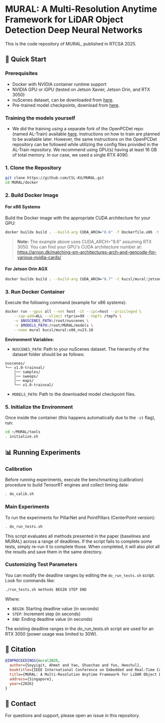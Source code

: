 # MURAL: A Multi-Resolution Anytime Framework for LiDAR Object Detection Deep Neural Networks

This is the code repository of MURAL, published in RTCSA 2025.

## 🚀 Quick Start

### Prerequisites

- Docker with NVIDIA container runtime support
- NVIDIA GPU or iGPU (tested on Jetson Xavier, Jetson Orin, and RTX 3050)
- nuScenes dataset, can be downloaded from [here](https://www.nuscenes.org/nuscenes).
- Pre-trained model checkpoints, download from [here](https://kansas-my.sharepoint.com/:u:/g/personal/a249s197_home_ku_edu/Eb65ucMEk49Djv7jZTmXtcsBDNv3-ZPcUVF_1RQafdfhxQ?e=MGM9OK).

### Training the models yourself

- We did the training using a separate fork of the OpenPCDet repo (named AL-Train) available [here](https://github.com/ahmedius2/AL-Train). Instructions on how to train are planned to be available later. However, the same instructions on the OpenPCDet repository can be followed while utilizing the config files provided in the AL-Train repository. We recommend using GPU(s) having at least 16 GB of total memory. In our case, we used a single RTX 4090.

### 1. Clone the Repository

```bash
git clone https://github.com/CSL-KU/MURAL.git
cd MURAL/docker
```

### 2. Build Docker Image

#### For x86 Systems

Build the Docker image with the appropriate CUDA architecture for your GPU:

```bash
docker buildx build . --build-arg CUDA_ARCH="8.6" -f Dockerfile.x86 -t kucsl/mural:x86_nv23.10
```

> **Note:** The example above uses CUDA_ARCH="8.6" assuming RTX 3050. You can find your GPU's CUDA architecture number at: https://arnon.dk/matching-sm-architectures-arch-and-gencode-for-various-nvidia-cards/

#### For Jetson Orin AGX

```bash
docker buildx build . --build-arg CUDA_ARCH="8.7" -t kucsl/mural:jetson-orin
```

### 3. Run Docker Container

Execute the following command (example for x86 systems):

```bash
docker run --gpus all --net host -it --ipc=host --privileged \
    --cap-add=ALL --ulimit rtprio=99 --tmpfs /tmpfs \
    -v $NUSCENES_PATH:/root/nuscenes \
    -v $MODELS_PATH:/root/MURAL/models \
    --name mural kucsl/mural:x86_nv23.10
```

**Environment Variables:**
- `NUSCENES_PATH`: Path to your nuScenes dataset. The hierarchy of the dataset folder should be as follows:
```
nuscenes/
└── v1.0-trainval/
    │── samples/
    │── sweeps/
    │── maps/
    └── v1.0-trainval/
```
- `MODELS_PATH`: Path to the downloaded model checkpoint files.

### 5. Initialize the Environment

Once inside the container (this happens automatically due to the `-it` flag), run:

```bash
cd ~/MURAL/tools
. initialize.sh
```

## 📊 Running Experiments

### Calibration

Before running experiments, execute the benchmarking (calibration) procedure to build TensorRT engines and collect timing data:

```bash
. do_calib.sh
```

### Main Experiments

To run the experiments for PillarNet and PointPillars (CenterPoint version):

```bash
. do_run_tests.sh
```

This script evaluates all methods presented in the paper (baselines and MURAL) across a range of deadlines. If the script fails to complete some tests, simply re-run it to complete those. When completed, it will also plot all the results and save them in the same directory.

### Customizing Test Parameters

You can modify the deadline ranges by editing the `do_run_tests.sh` script. Look for commands like:

```bash
./run_tests.sh methods BEGIN STEP END
```

Where:
- `BEGIN`: Starting deadline value (in seconds)
- `STEP`: Increment step (in seconds)
- `END`: Ending deadline value (in seconds)

The existing deadline ranges in the do_run_tests.sh script are used for an RTX 3050 (power usage was limited to 30W).

## 📄 Citation

```bibtex
@INPROCEEDINGS{mural2025,
  author={Soyyigit, Ahmet and Yao, Shuochao and Yun, Heechul},
  booktitle={IEEE International Conference on Embedded and Real-Time Computing Systems and Applications (RTCSA)}, 
  title={MURAL: A Multi-Resolution Anytime Framework for LiDAR Object Detection Deep Neural Networks},
  address={Singapore},
  year={2026}
}
```

## 📧 Contact

For questions and support, please open an issue in this repository.
